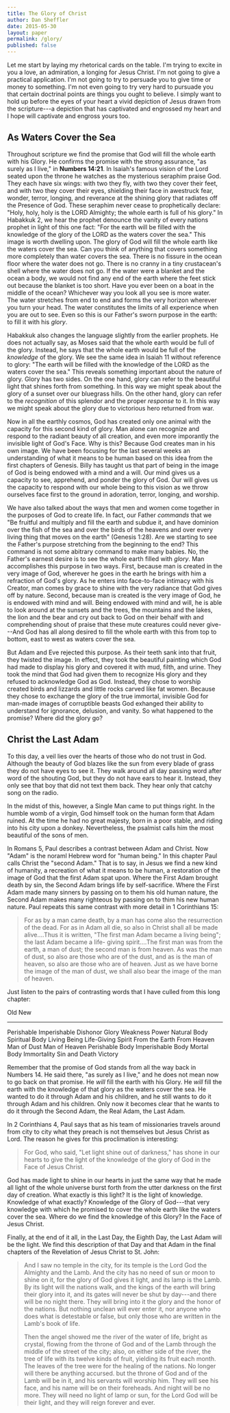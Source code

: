 ```yaml
---
title: The Glory of Christ
author: Dan Sheffler
date: 2015-05-30
layout: paper
permalink: /glory/
published: false
---
```



Let me start by laying my rhetorical cards on the table.  I'm trying to excite in you a love, an admiration, a longing for Jesus Christ.  I'm not going to give a practical application.  I'm not going to try to persuade you to give time or money to something.  I'm not even going to try very hard to pursuade you that certain doctrinal points are things you ought to believe.  I simply want to hold up before the eyes of your heart a vivid depiction of Jesus drawn from the scripture---a depiction that has captivated and engrossed my heart and I hope will captivate and engross yours too.



## As Waters Cover the Sea ##

Throughout scripture we find the promise that God will fill the whole earth with his Glory.  He confirms the promise with the strong assurance, "as surely as I live," in **Numbers 14:21**.  In Isaiah's famous vision of the Lord seated upon the throne he watches as the mysterious seraphim praise God.  They each have six wings: with two they fly, with two they cover their feet, and with two they cover their eyes, shielding their face in awestruck fear, wonder, terror, longing, and reverance at the shining glory that radiates off the Presence of God.  These seraphim never cease to prophetically declare: "Holy, holy, holy is the LORD Almighty; the whole earth is full of his glory."  In Habakkuk 2, we hear the prophet denounce the vanity of every nations prophet in light of this one fact: "For the earth will be filled with the knowledge of the glory of the LORD as the waters cover the sea."  This image is worth dwelling upon.  The glory of God will fill the whole earth like the waters cover the sea.  Can you think of anything that covers something more completely than water covers the sea.  There is no fissure in the ocean floor where the water does not go.  There is no cranny in a tiny crustacean's shell  where the water does not go.  If the water were a blanket and the ocean a body, we would not find any end of the earth where the feet stick out because the blanket is too short.  Have you ever been on a boat in the middle of the ocean?  Whichever way you look all you see is more water.  The water stretches from end to end and forms the very horizon wherever you turn your head.  The water constitutes the limits of all experience when you are out to see.  Even so this is our Father's sworn purpose in the earth: to fill it with his *glory*.

Habakkuk also changes the language slightly from the earlier prophets.  He does not actually say, as Moses said that the whole earth would be full of the glory.  Instead, he says that the whole earth would be full of the *knowledge* of the glory.  We see the same idea in Isaiah 11 without reference to glory:  "The earth will be filled with the knowledge of the LORD as the waters cover the sea."  This reveals something important about the nature of glory.  Glory has two sides.  On the one hand, glory can refer to the beautiful light that shines forth from something.  In this way we might speak about the glory of a sunset over our bluegrass hills.  On the other hand, glory can refer to the *recognition* of this splendor and the proper *response* to it.  In this way we might speak about the glory due to victorious hero returned from war.

Now in all the earthly cosmos, God has created only one animal with the capacity for this second kind of glory.  Man alone can recognize and respond to the radiant beauty of all creation, and even more imporantly the invisible light of God's Face.  Why is this?  Because God creates man in his own image.  We have been focusing for the last several weeks an understanding of what it means to be human based on this idea from the first chapters of Genesis.  Billy has taught us that part of being in the image of God is being endowed with a mind and a will.  Our mind gives us a capacity to see, apprehend, and ponder the glory of God.  Our will gives us the capacity to respond with our whole being to this vision as we throw ourselves face first to the ground in adoration, terror, longing, and worship.

We have also talked about the ways that men and women come together in the purposes of God to create life.  In fact, our Father *commands* that we "Be fruitful and multiply and fill the earth and subdue it, and have dominion over the fish of the sea and over the birds of the heavens and over every living thing that moves on the earth" (Genesis 1:28).  Are we starting to see the Father's purpose stretching from the beginning to the end?  This command is not some abitrary command to make many babies.  No, the Father's earnest desire is to see the whole earth filled with *glory*.  Man accomplishes this purpose in two ways.  First, because man is created in the very image of God, wherever he goes in the earth he brings with him a refraction of God's glory.  As he enters into face-to-face intimacy with his Creator, man comes by grace to shine with the very radiance that God gives off by nature.  Second, because man is created is the very image of God, he is endowed with mind and will.  Being endowed with mind and will, he is able to look around at the sunsets and the trees, the mountains and the lakes, the lion and the bear and cry out back to God on their behalf with and comprehending shout of praise that these mute creatures could never give---And God has all along desired to fill the whole earth with this from top to bottom, east to west as waters cover the sea.

But Adam and Eve rejected this purpose.  As their teeth sank into that fruit, they twisted the image.  In effect, they took the beautiful painting which God had made to display his glory and covered it with mud, filth, and urine.  They took the mind that God had given them to recognize His glory and they refused to acknowledge God as God.  Instead, they chose to worship created birds and lizzards and little rocks carved like fat women.  Because they chose to exchange the glory of the true immortal, invisible God for man-made images of corruptible beasts God exhanged their ability to understand for ignorance, delusion, and vanity.  So what happened to the promise?  Where did the glory go?





## Christ the Last Adam ##

To this day, a veil lies over the hearts of those who do not trust in God.  Although the beauty of God blazes like the sun from every blade of grass they do not have eyes to see it.  They walk around all day passing word after word of the shouting God, but they do not have ears to hear it.  Instead, they only see that boy that did not text them back.  They hear only that catchy song on the radio.

In the midst of this, however, a Single Man came to put things right.  In the humble womb of a virgin, God himself took on the human form that Adam ruined.  At the time he had no great majesty, born in a poor stable, and riding into his city upon a donkey.  Nevertheless, the psalmist calls him the most beautiful of the sons of men.

In Romans 5, Paul describes a contrast between Adam and Christ.  Now "Adam" is the noraml Hebrew word for "human being."  In this chapter Paul calls Christ the "second Adam."  That is to say, in Jesus we find a new kind of humanity, a recreation of what it means to be human, a restoration of the image of God that the first Adam spat upon.  Where the First Adam brought death by sin, the Second Adam brings life by self-sacrifice.  Where the First Adam made many sinners by passing on to them his old human nature, the Second Adam makes many righteous by passing on to thim his new human nature.  Paul repeats this same contrast with more detail in 1 Corinthians 15:

> For as by a man came death, by a man has come also the
> resurrection of the dead.  For as in Adam all die, so also in
> Christ shall all be made alive....Thus it is written, "The first
> man Adam became a living being"; the last Adam became a life-
> giving spirit....The first man was from the earth, a man of dust;
> the second man is from heaven.  As was the man of dust, so also
> are those who are of the dust, and as is the man of heaven, so
> also are those who are of heaven.  Just as we have borne the
> image of the man of dust, we shall also bear the image of the man
> of heaven.

Just listen to the pairs of contrasting words that I have culled from this long chapter:

Old                 New                 
------------------- ------------------- 
Perishable          Imperishable
Dishonor            Glory
Weakness            Power
Natural Body        Spiritual Body
Living Being        Life-Giving Spirit
From the Earth      From Heaven
Man of Dust         Man of Heaven
Perishable Body     Imperishable Body
Mortal Body         Immortality
Sin and Death       Victory

Remember that the promise of God stands from all the way back in Numbers 14.  He said there, "as surely as I live," and he does not mean now to go back on that promise.  He *will* fill the earth with his Glory.  He *will* fill the earth with the knowledge of that glory as the waters cover the sea.  He wanted to do it through Adam and his children, and he still wants to do it through Adam and his children.  Only now it becomes clear that he wants to do it through the Second Adam, the Real Adam, the Last Adam.

In 2 Corinthians 4, Paul says that as his team of missionaries travels around from city to city what they preach is not themselves but Jesus Christ as Lord.  The reason he gives for this proclimation is interesting:

> For God, who said, "Let light shine out of darkness," has shone
> in our hearts to give the light of the knowledge of the glory of
> God in the Face of Jesus Christ.

God has made light to shine in our hearts in just the same way that he made all light of the whole universe burst forth from the utter darkness on the first day of creation.  What exactly is this light?  It is the light of knowledge.  Knowledge of what exactly?  Knowledge of the Glory of God---that very knowledge with which he promised to cover the whole earth like the waters cover the sea.  Where do we find the knowledge of this Glory?  In the Face of Jesus Christ.

Finally, at the end of it all, in the Last Day, the Eighth Day, the Last Adam will be the light.  We find this description of that Day and that Adam in the final chapters of the Revelation of Jesus Christ to St. John:

> And I saw no temple in the city, for its temple is the Lord God
> the Almighty and the Lamb.  And the city has no need of sun or
> moon to shine on it, for the glory of God gives it light, and its
> lamp is the Lamb.  By its light will the nations walk, and the
> kings of the earth will bring their glory into it, and its gates
> will never be shut by day---and there will be no night there.
> They will bring into it the glory and the honor of the nations.
> But nothing unclean will ever enter it, nor anyone who does what
> is detestable or false, but only those who are written in the
> Lamb's book of life.
> 
> Then the angel showed me the river of the water of life, bright
> as crystal, flowing from the throne of God and of the Lamb
> through the middle of the street of the city; also, on either
> side of the river, the tree of life with its twelve kinds of
> fruit, yielding its fruit each month.  The leaves of the tree
> were for the healing of the nations.  No longer will there be
> anything accursed. but the throne of God and of the Lamb will be
> in it, and his servants will worship him.  They will see his
> face, and his name will be on their foreheads.  And night will be
> no more.  They will need no light of lamp or sun, for the Lord
> God will be their light, and they will reign forever and ever.



